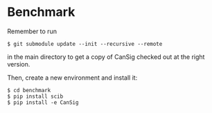 # Benchmark

Remember to run

```
$ git submodule update --init --recursive --remote
```
in the main directory to get a copy of CanSig checked out at the right version.

Then, create a new environment and install it:
```
$ cd benchmark
$ pip install scib
$ pip install -e CanSig
```

